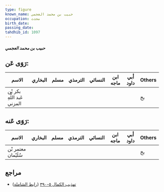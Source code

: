 ```yaml
---
type: figure
known_name: حبيب بن محمد العجمي
occupation: محدث
birth_date:
passing_date:
tahdhib_id: 1097
---
```

##### حبيب بن محمد العجمي

## رَوَى عَن:
| الاسم                       | البخاري | مسلم | الترمذي | النسائي | ابن ماجه | أبي داود | Others |
| --------------------------- | ------- | ---- | ------- | ------- | -------- | -------- | ------ |
| بكر بْن عَبد اللَّهِ المزني |         |      |         |         |          |          | بخ     |
## رَوَى عَنه:
| الاسم               | البخاري | مسلم | الترمذي | النسائي | ابن ماجه | أبي داود | Others |
| ------------------- | ------- | ---- | ------- | ------- | -------- | -------- | ------ |
| معتمر بْن سُلَيْمان |         |      |         |         |          |          | بخ     |
## مراجع
- [تهذيب الكمال ٥-٣٩٠](obsidian://open?vault=Tahdhib-al-Kamal&file=Figures/١٠٩٧-حبيب%20بن%20محمد%20العجمي) ([رابط الشاملة](https://shamela.ws/book/3722/2468))